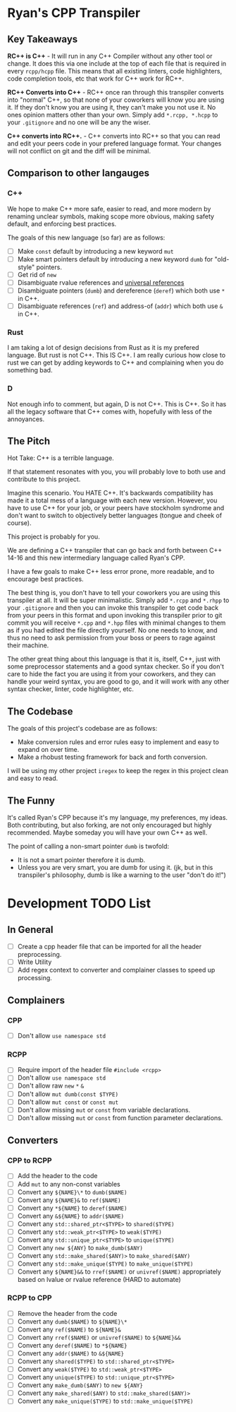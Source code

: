 # Ryan's CPP Transpiler

## Key Takeaways
**RC++ is C++** - It will run in any C++ Compiler without any other tool or change. 
It does this via one include at the top of each file that is required in every `rcpp/hcpp` file. 
This means that all existing linters, code highlighters, code completion tools, etc that work for C++ work for RC++.

**RC++ Converts into C++** - RC++ once ran through this transpiler converts into "normal" C++, 
so that none of your coworkers will know you are using it. If they don't know you are using it, they 
can't make you not use it. No ones opinion matters other than your own. Simply add `*.rcpp, *.hcpp` to your
`.gitignore` and no one will be any the wiser.

**C++ converts into RC++.** - C++ converts into RC++ so that you can read and edit your peers code in your 
prefered language format. Your changes will not conflict on git and the diff will be minimal.

## Comparison to other langauges

### C++

We hope to make C++ more safe, easier to read, and more modern by renaming unclear symbols,
making scope more obvious, making safety default, and enforcing best practices.

The goals of this new language (so far) are as follows:

  - [ ]  Make `const` default by introducing a new keyword `mut`
  - [ ]  Make smart pointers default by introducing a new keyword `dumb` for "old-style" pointers.
  - [ ]  Get rid of `new`
  - [ ]  Disambiguate rvalue references and [universal references](https://isocpp.org/blog/2012/11/universal-references-in-c11-scott-meyers)
  - [ ]  Disambiguate pointers (`dumb`) and dereference (`deref`) which both use `*` in C++.
  - [ ]  Disambiguate references (`ref`) and address-of (`addr`) which both use `&` in C++.

### Rust

I am taking a lot of design decisions from Rust as it is my prefered language. But rust is not C++. This IS C++.
I am really curious how close to rust we can get by adding keywords to C++ and complaining when you do something bad.

### D

Not enough info to comment, but again, D is not C++. This is C++. So it has all the legacy software that C++ comes with,
hopefully with less of the annoyances.

## The Pitch

Hot Take: C++ is a terrible language.

If that statement resonates with you, you will probably love to both use and contribute to this project.

Imagine this scenario. You HATE C++. It's backwards compatibility has made it a total mess of a language
with each new version. However, you have to use C++ for your job, or your peers have stockholm syndrome
and don't want to switch to objectively better languages (tongue and cheek of course).

This project is probably for you.

We are defining a C++ transpiler that can go back and forth between C++ 14-16 and this new intermediary language called
Ryan's CPP. 

I have a few goals to make C++ less error prone, more readable, and to encourage best practices.

The best thing is, you don't have to tell your coworkers you are using this transpiler at all. 
It will be super minimalistic. Simply add `*.rcpp` and `*.rhpp` to your `.gitignore` and then you can invoke this
transpiler to get code back from your peers in this format and upon invoking this transpiler prior to git commit 
you will receive `*.cpp` and `*.hpp` files with minimal changes to them as if you had edited the file directly 
yourself. No one needs to know, and thus no need to ask permission from your boss or peers to rage against 
their machine.

The other great thing about this language is that it is, itself, C++, just with some preprocessor statements and a good
syntax checker. So if you don't care to hide the fact you are using it from your coworkers, and they can handle your 
weird syntax, you are good to go, and it will work with any other syntax checker, linter, code highlighter, etc.

## The Codebase

The goals of this project's codebase are as follows:

  * Make conversion rules and error rules easy to implement and easy to expand on over time.
  * Make a rhobust testing framework for back and forth conversion.

I will be using my other project `iregex` to keep the regex in this project clean and easy to read.

## The Funny

It's called Ryan's CPP because it's my language, my preferences, my ideas. Both contributing, but also forking,
are not only encouraged but highly recommended. Maybe someday you will have your own C++ as well.

The point of calling a non-smart pointer `dumb` is twofold:

  * It is not a smart pointer therefore it is dumb.
  * Unless you are very smart, you are dumb for using it. (jk, but in this transpiler's philosophy,
    dumb is like a warning to the user "don't do it!")

# Development TODO List

## In General

  - [ ]  Create a cpp header file that can be imported for all the header preprocessing.
  - [ ]  Write Utility
  - [ ]  Add regex context to converter and complainer classes to speed up processing.

## Complainers

### CPP

  - [ ]  Don't allow `use namespace std`

### RCPP

  - [ ]  Require import of the header file `#include <rcpp>`
  - [ ]  Don't allow `use namespace std`
  - [ ]  Don't allow raw `new` `*` `&`
  - [ ]  Don't allow `mut dumb(const $TYPE)`
  - [ ]  Don't allow `mut const` or `const mut`
  - [ ]  Don't allow missing `mut` or `const` from variable declarations.
  - [ ]  Don't allow missing `mut` or `const` from function parameter declarations.

## Converters

### CPP to RCPP

  - [ ]  Add the header to the code
  - [ ]  Add `mut` to any non-const variables
  - [ ]  Convert any `${NAME}\*` to `dumb($NAME)`
  - [ ]  Convert any `${NAME}&` to `ref($NAME)`
  - [ ]  Convert any `*${NAME}` to `deref($NAME)`
  - [ ]  Convert any `&${NAME}` to `addr($NAME)`
  - [ ]  Convert any `std::shared_ptr<$TYPE>` to `shared($TYPE)`
  - [ ]  Convert any `std::weak_ptr<$TYPE>` to `weak($TYPE)`
  - [ ]  Convert any `std::unique_ptr<$TYPE>` to `unique($TYPE)`
  - [ ]  Convert any `new ${ANY}` to `make_dumb($ANY)`
  - [ ]  Convert any `std::make_shared($ANY)>` to `make_shared($ANY)`
  - [ ]  Convert any `std::make_unique($TYPE)` to `make_unique($TYPE)`
  - [ ]  Convert any `${NAME}&&` to `rref($NAME)` or `univref($NAME)` appropriately based on lvalue or rvalue reference (HARD to automate)

### RCPP to CPP

  - [ ]  Remove the header from the code
  - [ ]  Convert any `dumb($NAME)` to `${NAME}\*`
  - [ ]  Convert any `ref($NAME)` to `${NAME}&`
  - [ ]  Convert any `rref($NAME)` or `univref($NAME)` to `${NAME}&&`
  - [ ]  Convert any `deref($NAME)` to `*${NAME}`
  - [ ]  Convert any `addr($NAME)` to `&${NAME}`
  - [ ]  Convert any `shared($TYPE)` to `std::shared_ptr<$TYPE>`
  - [ ]  Convert any `weak($TYPE)` to `std::weak_ptr<$TYPE>`
  - [ ]  Convert any `unique($TYPE)` to `std::unique_ptr<$TYPE>`
  - [ ]  Convert any `make_dumb($ANY)` to `new ${ANY}`
  - [ ]  Convert any `make_shared($ANY)` to `std::make_shared($ANY)>`
  - [ ]  Convert any `make_unique($TYPE)`  to `std::make_unique($TYPE)`

